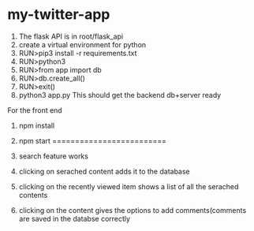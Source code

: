 # my-twitter-app
1. The flask API is in root/flask_api
2. create a virtual environment for python
3. RUN>pip3 install -r requirements.txt
4. RUN>python3
5. RUN>from app import db
6. RUN>db.create_all()
7. RUN>exit()
8. python3 app.py
This should get the backend db+server ready

For the front end
1. npm install 
2. npm start
=========================

1. search feature works
2. clicking on serached content adds it to the database
3. clicking on the recently viewed item shows a list of all the serached contents
4. clicking on the content gives the options to add comments(comments are saved in the databse correctly 
